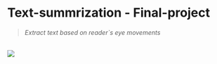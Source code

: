 # Text-summrization - Final-project

>  ###### Extract text based on reader`s eye movements 

![](https://i.ibb.co/kJrqX37/Summar-Eyez-Logo.png)

